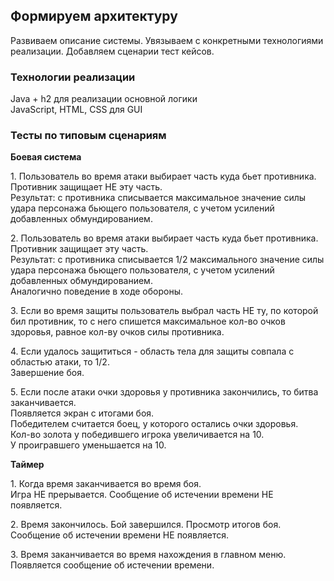  ## Формируем архитектуру
 Развиваем описание системы. Увязываем с конкретными технологиями реализации. Добавляем сценарии тест кейсов.
 
 ### Технологии реализации
 Java + h2 для реализации основной логики  
 JavaScript, HTML, CSS для GUI
 
 ### Тесты по типовым сценариям  
 **Боевая система**  
 
 1\. Пользователь во время атаки выбирает часть куда бьет противника.
 Противник защищает НЕ эту часть.  
 Результат: c противника списывается максимальное значение силы удара персонажа бьющего пользователя, с учетом усилений добавленных обмундированием.  
 
 2\. Пользователь во время атаки выбирает часть куда бьет противника.
 Противник защищает эту часть.  
 Результат: c противника списывается 1/2 максимального значение силы удара персонажа бьющего пользователя, с учетом усилений добавленных обмундированием.  
 Аналогично поведение в ходе обороны.   
 
 3\. Если во время защиты пользователь выбрал часть НЕ ту, по которой бил противник, то с него спишется максимальное кол-во очков здоровья, равное кол-ву очков силы противника.  
 
 4\. Если удалось защититься - область тела для защиты совпала с областью атаки, то 1/2.     
 Завершение боя.  
 
 5\. Если после атаки очки здоровья у противника закончились, то битва заканчивается.  
 Появляется экран с итогами боя.  
 Победителем считается боец, у которого остались очки здоровья.  
 Кол-во золота у победившего игрока увеличивается на 10.  
 У проигравшего уменьшается на 10.      
 
 
 **Таймер**  
 
 1\. Когда время заканчивается во время боя.  
 Игра НЕ прерывается. Сообщение об истечении времени НЕ появляется.   
 
 2\. Время закончилось. Бой завершился. Просмотр итогов боя.  
 Сообщение об истечении времени НЕ появляется.  
 
 3\. Время заканчивается во время нахождения в главном меню.   
 Появляется сообщение об истечении времени.
 
 
